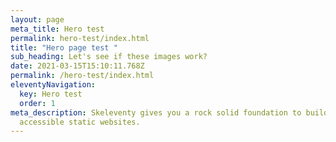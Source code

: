 ```yaml
---
layout: page
meta_title: Hero test
permalink: hero-test/index.html
title: "Hero page test "
sub_heading: Let's see if these images work?
date: 2021-03-15T15:10:11.768Z
permalink: /hero-test/index.html
eleventyNavigation:
  key: Hero test
  order: 1
meta_description: Skeleventy gives you a rock solid foundation to build fast and
  accessible static websites.
---
```

